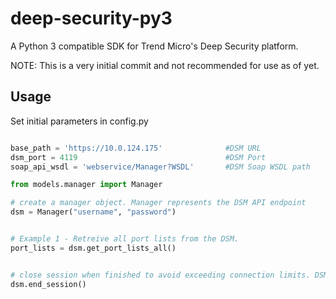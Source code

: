 deep-security-py3
======
A Python 3 compatible SDK for Trend Micro's Deep Security platform.

NOTE: This is a very initial commit and not recommended for use as of yet.


## Usage

Set initial parameters in config.py

```python

base_path = 'https://10.0.124.175'              #DSM URL
dsm_port = 4119                                 #DSM Port
soap_api_wsdl = 'webservice/Manager?WSDL'       #DSM Soap WSDL path

```



```python
from models.manager import Manager

# create a manager object. Manager represents the DSM API endpoint
dsm = Manager("username", "password")


# Example 1 - Retreive all port lists from the DSM.
port_lists = dsm.get_port_lists_all()


# close session when finished to avoid exceeding connection limits. DSM sessions are the same as user logins.
dsm.end_session()

```
